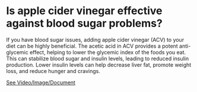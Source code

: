 # Is apple cider vinegar effective against blood sugar problems?

If you have blood sugar issues, adding apple cider vinegar (ACV) to your diet can be highly beneficial. The acetic acid in ACV provides a potent anti-glycemic effect, helping to lower the glycemic index of the foods you eat. This can stabilize blood sugar and insulin levels, leading to reduced insulin production. Lower insulin levels can help decrease liver fat, promote weight loss, and reduce hunger and cravings.

 [See Video/Image/Document](https://hls-player.drberg.com/asset?path=migrated-assets/take-2-tablespoons-before-bed-for-perfect-blood-sugars)